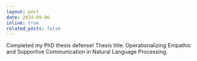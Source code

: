 ```yaml
---
layout: post
date: 2024-09-06
inline: true
related_posts: false
---
```


Completed my PhD thesis defense! Thesis title: Operationalizing Empathic and Supportive Communication in Natural Language Processing.